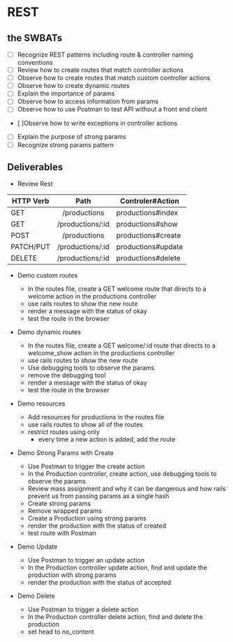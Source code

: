 # REST
## the SWBATs
- [ ] Recognize REST patterns including route & controller naming conventions
- [ ] Review how to create routes that match controller actions
- [ ] Observe how to create routes that match custom controller actions
- [ ] Observe how to create dynamic routes
- [ ] Explain the importance of params
- [ ] Observe how to access information from params
- [ ] Observe how to use Postman to test API without a front end client
- [ ]Observe how to write exceptions in controller actions
- [ ] Explain the purpose of strong params
- [ ] Recognize strong params pattern

## Deliverables 
- Review Rest   

| HTTP Verb 	|       Path       	| Controler#Action   	|
|-----------	|:----------------:	|--------------------	|
| GET       	|   /productions   	| productions#index  	|
| GET       	| /productions/:id 	| productions#show   	|
| POST      	|   /productions   	| productions#create 	|
| PATCH/PUT 	| /productions/:id 	| productions#update 	|
| DELETE    	| /productions/:id 	| productions#delete 	|



- Demo custom routes 
    - In the routes file, create a GET welcome route that directs to a welcome action in the productions controller
    - use rails routes to show the new route
    - render a message with the status of okay
    - test the route in the browser
- Demo dynamic routes 
    - In the routes file, create a GET welcome/:id route that directs to a welcome_show action in the productions controller
    - use rails routes to show the new route
    - Use debugging tools to observe the params
    - remove the debugging tool
    - render a message with the status of okay
    - test the route in the browser
- Demo resources
    - Add resources for productions in the routes file
    - use rails routes to show all of the routes
    - restrict routes using only
        - every time a new action is added, add the route 
- Demo Strong Params with Create
    - Use Postman to trigger the create action
    - In the Production controller, create action, use debugging tools to observe the params
    - Review mass assignment and why it can be dangerous and how rails prevent us from passing params as a single hash
    - Create strong params
    - Remove wrapped params
    - Create a Production using strong params 
    - render the production with the status of created
    - test route with Postman

- Demo Update
    - Use Postman to trigger an update action
    - In the Production controller update action, find and update the production with strong params
    - render the production with the status of accepted

- Demo Delete 
    - Use Postman to trigger a delete action
    - In the Production controller delete action, find and delete the production
    - set head to no_content 

